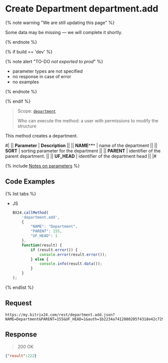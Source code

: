 # Create Department department.add

{% note warning "We are still updating this page" %}

Some data may be missing — we will complete it shortly.

{% endnote %}

{% if build == 'dev' %}

{% note alert "TO-DO _not exported to prod_" %}

- parameter types are not specified
- no response in case of error
- no examples
  
{% endnote %}

{% endif %}

> Scope: [`department`](../scopes/permissions.md)
>
> Who can execute the method: a user with permissions to modify the structure

This method creates a department.

#|
|| **Parameter** | **Description** ||
|| **NAME^*^** | name of the department ||
|| **SORT** | sorting parameter for the department ||
|| **PARENT** | identifier of the parent department. ||
|| **UF_HEAD** | identifier of the department head ||
|#

{% include [Notes on parameters](../../_includes/required.md) %}

## Code Examples

{% list tabs %}

- JS

    ```js
    BX24.callMethod(
        'department.add',
        {
            "NAME": "Department",
            "PARENT": 155,
            "UF_HEAD": 1
        },
        function(result) {
            if (result.error()) {
                console.error(result.error());
            } else {
                console.info(result.data());
            }
        }
    );
    ```

{% endlist %}

## Request

```
https://my.bitrix24.com/rest/department.add.json?NAME=Department&PARENT=155&UF_HEAD=1&auth=1b2234a7412080205f4318e42c7298dc
```

## Response

> 200 OK

```json
{"result":222}
```